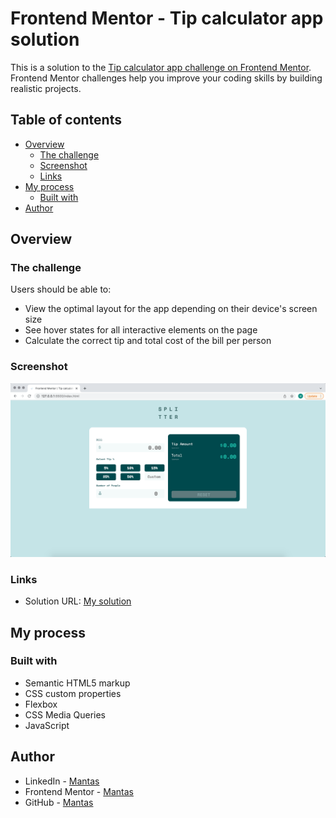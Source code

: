 # Frontend Mentor - Tip calculator app solution

This is a solution to the [Tip calculator app challenge on Frontend Mentor](https://www.frontendmentor.io/challenges/tip-calculator-app-ugJNGbJUX). Frontend Mentor challenges help you improve your coding skills by building realistic projects.

## Table of contents

- [Overview](#overview)
  - [The challenge](#the-challenge)
  - [Screenshot](#screenshot)
  - [Links](#links)
- [My process](#my-process)
  - [Built with](#built-with)
- [Author](#author)

## Overview

### The challenge

Users should be able to:

- View the optimal layout for the app depending on their device's screen size
- See hover states for all interactive elements on the page
- Calculate the correct tip and total cost of the bill per person

### Screenshot

![](./screenshot.jpg)

### Links

- Solution URL: [My solution](https://mantasgarlauskas.github.io/tip-calculator-app/)

## My process

### Built with

- Semantic HTML5 markup
- CSS custom properties
- Flexbox
- CSS Media Queries
- JavaScript

## Author

- LinkedIn - [Mantas](https://www.linkedin.com/in/mantasgarlauskas/)
- Frontend Mentor - [Mantas](https://www.frontendmentor.io/profile/MantasGarlauskas)
- GitHub - [Mantas](https://github.com/MantasGarlauskas)
